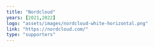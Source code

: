 ```yaml
---
title: "Nordcloud"
years: [2021,2022]
logo: "assets/images/nordcloud-white-horizontal.png"
link: "https://nordcloud.com/"
type: "supporters"
---
```


